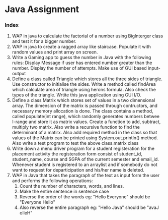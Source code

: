 # Java Assignment

### Index 

1. WAP in java to calculate the factorial of a number using BigInterger class and test it for a bigger number.
2. WAP in java to create a ragged array like staircase. Populate it with random values and print array on screen.
3. Write a Gaming app to guess the number in Java with the following rules:
    Display Message if user has entered number greater than the number.
    Display the number of attempts.
    Make use of GUI based input-output 
4. Define a class called Triangle which stores all the three sides of triangle. Use constructor to initialise the sides. Write a method called findArea which calculate area of triangle using herons formula. Also check the types of the triangle. Wrtite this java application using GUI I/O.
5. Define a class Matrix which stores set of values in a two dimensional array. The dimension of the matrix is passed through contructors, and necessary memory allocation is done. 
The class contains a method, called populate(int range), which randomly generates numbers betwee I-range and store it as matrix values. Create a function to add, subtract, multiply two matrix. 
Also write a recursive function to find the determinant of a matirx. Also add required method in the class so that values of the Matrix can be printed using System.out.println() method. Also write a test program to test the above class.matrix class
6. Write down a menu driver program for a student registeration for the placement activity the registeration form consist of student_id, student_name, course and SGPA of the current semester and email_id. Whenever student is registered to an arraylist and if somebody do not want to request for departicipation and his/her name is deleted.
7. WAP in Java that takes the paragraph of the text as input form the user and performs the following operations:
    1. Count the number of characters, words, and lines. 
    2. Make the entire sentence in sentence case 
    3. Reverse the order of the words eg: "Hello Everyone" should be "Everyone Hello"
    4. Also reverse the entire paragraph eg: "Hello Java" should be "avaJ olleH" 

